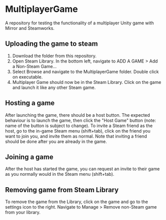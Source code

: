 # MultiplayerGame
A repository for testing the functionality of a multiplayer Unity game with Mirror and Steamworks.

## Uploading the game to steam
1. Download the folder from this repository.
2. Open Steam Library. In the bottom left, navigate to ADD A GAME > Add a Non-Steam Game...
3. Select Browse and navigate to the MultiplayerGame folder. Double click on executable.
4. Multiplayer Game should now be in the Steam Library. Click on the game and launch it like any other Steam game.

## Hosting a game
After launching the game, there should be a host button. The expected behaviour is to launch the game,
then click the "Host Game" button (note: name of the button is subject to change).
To invite a Steam friend as the host, go to the in-game Steam menu (shift+tab), click on the friend you want to join you, and invite them as normal.
Note that inviting a friend should be done after you are already in the game.

## Joining a game
After the host has started the game, you can request an invite to their game as you normally would in the Steam menu (shift+tab).

## Removing game from Steam Library
To remove the game from the Library, click on the game and go to the settings icon to the right. Navigate to Manage > Remove non-Steam game from your library.
